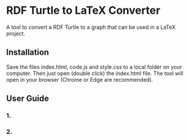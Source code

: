 # RDF Turtle to LaTeX Converter
A tool to convert a RDF Turtle to a graph that can be used in a LaTeX project.

## Installation
Save the files index.html, code.js and style.css to a local folder on your computer. Then just open (double click) the index.html file. The tool will open in your browser (Chrome or Edge are recommended).

## User Guide
### 1.
### 2.
